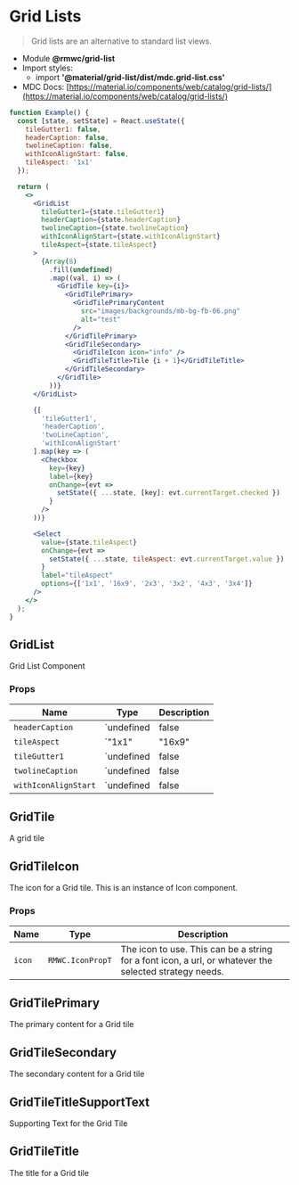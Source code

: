# Grid Lists

> Grid lists are an alternative to standard list views.

- Module **@rmwc/grid-list**
- Import styles:
  - import **'@material/grid-list/dist/mdc.grid-list.css'**
- MDC Docs: [https://material.io/components/web/catalog/grid-lists/](https://material.io/components/web/catalog/grid-lists/)

```jsx
function Example() {
  const [state, setState] = React.useState({
    tileGutter1: false,
    headerCaption: false,
    twolineCaption: false,
    withIconAlignStart: false,
    tileAspect: '1x1'
  });

  return (
    <>
      <GridList
        tileGutter1={state.tileGutter1}
        headerCaption={state.headerCaption}
        twolineCaption={state.twolineCaption}
        withIconAlignStart={state.withIconAlignStart}
        tileAspect={state.tileAspect}
      >
        {Array(8)
          .fill(undefined)
          .map((val, i) => (
            <GridTile key={i}>
              <GridTilePrimary>
                <GridTilePrimaryContent
                  src="images/backgrounds/mb-bg-fb-06.png"
                  alt="test"
                />
              </GridTilePrimary>
              <GridTileSecondary>
                <GridTileIcon icon="info" />
                <GridTileTitle>Tile {i + 1}</GridTileTitle>
              </GridTileSecondary>
            </GridTile>
          ))}
      </GridList>

      {[
        'tileGutter1',
        'headerCaption',
        'twoLineCaption',
        'withIconAlignStart'
      ].map(key => (
        <Checkbox
          key={key}
          label={key}
          onChange={evt =>
            setState({ ...state, [key]: evt.currentTarget.checked })
          }
        />
      ))}

      <Select
        value={state.tileAspect}
        onChange={evt =>
          setState({ ...state, tileAspect: evt.currentTarget.value })
        }
        label="tileAspect"
        options={['1x1', '16x9', '2x3', '3x2', '4x3', '3x4']}
      />
    </>
  );
}
```

## GridList
Grid List Component

### Props

| Name | Type | Description |
|------|------|-------------|
| `headerCaption` | `undefined | false | true` | Move the caption to the top of the card. |
| `tileAspect` | `"1x1" | "16x9" | "2x3" | "3x2" | "4x3" | "3x4"` | One of the following values: 1x1, 16x9, 2x3, 3x2, 4x3, 3x4. |
| `tileGutter1` | `undefined | false | true` | Use a 1px gutter. |
| `twolineCaption` | `undefined | false | true` | Make the caption two lines. |
| `withIconAlignStart` | `undefined | false | true` | Leaves space for a start aligned icon. |


## GridTile
A grid tile



## GridTileIcon
The icon for a Grid tile. This is an instance of Icon component.

### Props

| Name | Type | Description |
|------|------|-------------|
| `icon` | `RMWC.IconPropT` | The icon to use. This can be a string for a font icon, a url, or whatever the selected strategy needs. |


## GridTilePrimary
The primary content for a Grid tile



## GridTileSecondary
The secondary content for a Grid tile



## GridTileTitleSupportText
Supporting Text for the Grid Tile



## GridTileTitle
The title for a Grid tile



